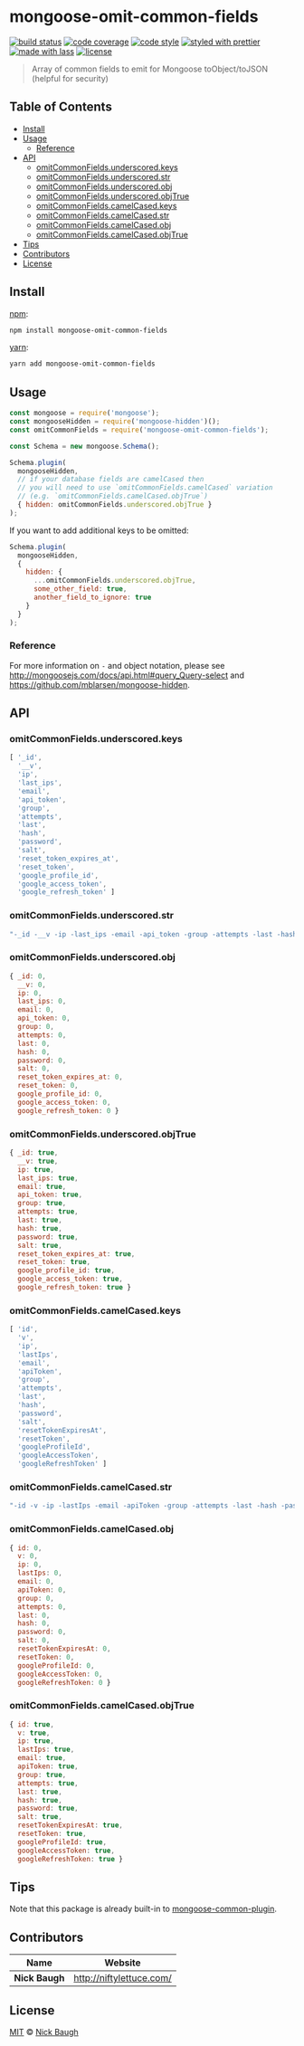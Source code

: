 # mongoose-omit-common-fields

[![build status](https://img.shields.io/travis/ladjs/mongoose-omit-common-fields.svg)](https://travis-ci.org/ladjs/mongoose-omit-common-fields)
[![code coverage](https://img.shields.io/codecov/c/github/ladjs/mongoose-omit-common-fields.svg)](https://codecov.io/gh/ladjs/mongoose-omit-common-fields)
[![code style](https://img.shields.io/badge/code_style-XO-5ed9c7.svg)](https://github.com/sindresorhus/xo)
[![styled with prettier](https://img.shields.io/badge/styled_with-prettier-ff69b4.svg)](https://github.com/prettier/prettier)
[![made with lass](https://img.shields.io/badge/made_with-lass-95CC28.svg)](https://lass.js.org)
[![license](https://img.shields.io/github/license/ladjs/mongoose-omit-common-fields.svg)](<>)

> Array of common fields to emit for Mongoose toObject/toJSON (helpful for security)


## Table of Contents

* [Install](#install)
* [Usage](#usage)
  * [Reference](#reference)
* [API](#api)
  * [omitCommonFields.underscored.keys](#omitcommonfieldsunderscoredkeys)
  * [omitCommonFields.underscored.str](#omitcommonfieldsunderscoredstr)
  * [omitCommonFields.underscored.obj](#omitcommonfieldsunderscoredobj)
  * [omitCommonFields.underscored.objTrue](#omitcommonfieldsunderscoredobjtrue)
  * [omitCommonFields.camelCased.keys](#omitcommonfieldscamelcasedkeys)
  * [omitCommonFields.camelCased.str](#omitcommonfieldscamelcasedstr)
  * [omitCommonFields.camelCased.obj](#omitcommonfieldscamelcasedobj)
  * [omitCommonFields.camelCased.objTrue](#omitcommonfieldscamelcasedobjtrue)
* [Tips](#tips)
* [Contributors](#contributors)
* [License](#license)


## Install

[npm][]:

```sh
npm install mongoose-omit-common-fields
```

[yarn][]:

```sh
yarn add mongoose-omit-common-fields
```


## Usage

```js
const mongoose = require('mongoose');
const mongooseHidden = require('mongoose-hidden')();
const omitCommonFields = require('mongoose-omit-common-fields');

const Schema = new mongoose.Schema();

Schema.plugin(
  mongooseHidden,
  // if your database fields are camelCased then
  // you will need to use `omitCommonFields.camelCased` variation
  // (e.g. `omitCommonFields.camelCased.objTrue`)
  { hidden: omitCommonFields.underscored.objTrue }
);
```

If you want to add additional keys to be omitted:

```js
Schema.plugin(
  mongooseHidden,
  {
    hidden: {
      ...omitCommonFields.underscored.objTrue,
      some_other_field: true,
      another_field_to_ignore: true
    }
  }
);
```

### Reference

For more information on `-` and object notation, please see <http://mongoosejs.com/docs/api.html#query_Query-select> and <https://github.com/mblarsen/mongoose-hidden>.


## API

### omitCommonFields.underscored.keys

```js
[ '_id',
  '__v',
  'ip',
  'last_ips',
  'email',
  'api_token',
  'group',
  'attempts',
  'last',
  'hash',
  'password',
  'salt',
  'reset_token_expires_at',
  'reset_token',
  'google_profile_id',
  'google_access_token',
  'google_refresh_token' ]
```

### omitCommonFields.underscored.str

```js
"-_id -__v -ip -last_ips -email -api_token -group -attempts -last -hash -password -salt -reset_token_expires_at -reset_token -google_profile_id -google_access_token -google_refresh_token"
```

### omitCommonFields.underscored.obj

```js
{ _id: 0,
  __v: 0,
  ip: 0,
  last_ips: 0,
  email: 0,
  api_token: 0,
  group: 0,
  attempts: 0,
  last: 0,
  hash: 0,
  password: 0,
  salt: 0,
  reset_token_expires_at: 0,
  reset_token: 0,
  google_profile_id: 0,
  google_access_token: 0,
  google_refresh_token: 0 }
```

### omitCommonFields.underscored.objTrue

```js
{ _id: true,
  __v: true,
  ip: true,
  last_ips: true,
  email: true,
  api_token: true,
  group: true,
  attempts: true,
  last: true,
  hash: true,
  password: true,
  salt: true,
  reset_token_expires_at: true,
  reset_token: true,
  google_profile_id: true,
  google_access_token: true,
  google_refresh_token: true }
```

### omitCommonFields.camelCased.keys

```js
[ 'id',
  'v',
  'ip',
  'lastIps',
  'email',
  'apiToken',
  'group',
  'attempts',
  'last',
  'hash',
  'password',
  'salt',
  'resetTokenExpiresAt',
  'resetToken',
  'googleProfileId',
  'googleAccessToken',
  'googleRefreshToken' ]
```

### omitCommonFields.camelCased.str

```js
"-id -v -ip -lastIps -email -apiToken -group -attempts -last -hash -password -salt -resetTokenExpiresAt -resetToken -googleProfileId -googleAccessToken -googleRefreshToken"
```

### omitCommonFields.camelCased.obj

```js
{ id: 0,
  v: 0,
  ip: 0,
  lastIps: 0,
  email: 0,
  apiToken: 0,
  group: 0,
  attempts: 0,
  last: 0,
  hash: 0,
  password: 0,
  salt: 0,
  resetTokenExpiresAt: 0,
  resetToken: 0,
  googleProfileId: 0,
  googleAccessToken: 0,
  googleRefreshToken: 0 }
```

### omitCommonFields.camelCased.objTrue

```js
{ id: true,
  v: true,
  ip: true,
  lastIps: true,
  email: true,
  apiToken: true,
  group: true,
  attempts: true,
  last: true,
  hash: true,
  password: true,
  salt: true,
  resetTokenExpiresAt: true,
  resetToken: true,
  googleProfileId: true,
  googleAccessToken: true,
  googleRefreshToken: true }
```


## Tips

Note that this package is already built-in to [mongoose-common-plugin][].


## Contributors

| Name           | Website                    |
| -------------- | -------------------------- |
| **Nick Baugh** | <http://niftylettuce.com/> |


## License

[MIT](LICENSE) © [Nick Baugh](http://niftylettuce.com/)


## 

[npm]: https://www.npmjs.com/

[yarn]: https://yarnpkg.com/

[mongoose-common-plugin]: https://github.com/ladjs/mongoose-common-plugin
